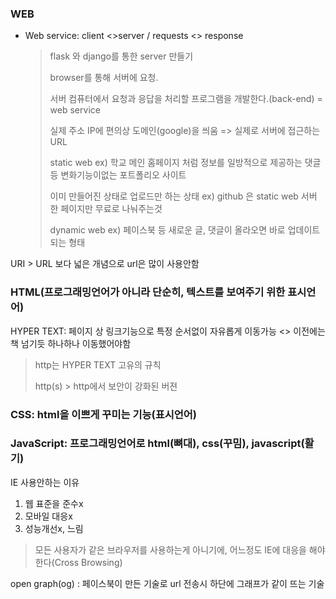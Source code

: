 ### WEB

- Web service: client <>server / requests <> response

  > flask 와 django를 통한 server 만들기
  >
  > 
  >
  > browser를 통해 서버에 요청. 
  >
  > 
  >
  > 서버 컴퓨터에서 요청과 응답을 처리할 프로그램을 개발한다.(back-end) = web service
  >
  > 
  >
  > 실제 주소 IP에 편의상 도메인(google)을 씌움  => 실제로 서버에 접근하는 URL
  >
  > 
  >
  > static web ex) 학교 메인 홈페이지 처럼 정보를 일방적으로 제공하는 댓글 등 변화기능이없는 포트폴리오 사이트 
  >
  > 이미 만들어진 상태로 업로드만 하는 상태  ex) github 은 static web 서버 한 페이지만 무료로 나눠주는것
  >
  > 
  >
  > dynamic web ex) 페이스북 등 새로운 글, 댓글이 올라오면 바로 업데이트 되는 형태 



URI > URL 보다 넓은 개념으로 url은 많이 사용안함



### HTML(프로그래밍언어가 아니라 단순히, 텍스트를 보여주기 위한 표시언어)

HYPER TEXT: 페이지 상 링크기능으로 특정 순서없이 자유롭게 이동가능 <> 이전에는 책 넘기듯 하나하나 이동했어야함 

> http는 HYPER TEXT 고유의 규칙 
>
> http(s) > http에서 보안이 강화된 버젼



### CSS: html을 이쁘게 꾸미는 기능(표시언어)

### JavaScript: 프로그래밍언어로 html(뼈대), css(꾸밈), javascript(활기)



IE 사용안하는 이유

1. 웹 표준을 준수x
2. 모바일 대응x
3. 성능개선x, 느림

> 모든 사용자가 같은 브라우저를 사용하는게 아니기에, 어느정도 IE에 대응을 해야한다(Cross Browsing)



open graph(og) : 페이스북이 만든 기술로 url 전송시 하단에 그래프가 같이 뜨는 기술



